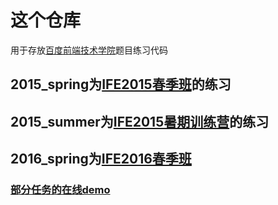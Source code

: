 # 这个仓库
用于存放[百度前端技术学院](http://ife.baidu.com/)题目练习代码   

## 2015_spring为[IFE2015春季班](https://github.com/baidu-ife/ife/tree/master/2015_spring)的练习  
## 2015_summer为[IFE2015暑期训练营](https://github.com/baidu-ife/ife/tree/master/2015_summer)的练习  
## 2016_spring为[IFE2016春季班](http://ife.baidu.com/task/all)  

### [部分任务的在线demo](https://github.com/allen286/demo)  

